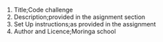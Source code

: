 1. Title;Code challenge
2. Description;provided in the asignment section
3. Set Up instructions;as provided in the assignment
4. Author and Licence;Moringa school